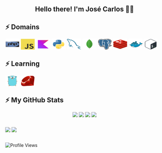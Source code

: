 <h2 align="center">Hello there! I'm José Carlos 👋🤓</h2>

## ⚡ Domains
<div>
<img align="center" height="35" width="45" alt="php" src="https://raw.githubusercontent.com/devicons/devicon/master/icons/php/php-original.svg">
<img align="center" height="35" width="45" alt="javascript" src="https://raw.githubusercontent.com/devicons/devicon/master/icons/javascript/javascript-original.svg">
<img align="center" height="35" width="45" alt="kotlin" src="https://raw.githubusercontent.com/devicons/devicon/master/icons/kotlin/kotlin-original.svg">
<img align="center" height="35" width="45" alt="python" src="https://raw.githubusercontent.com/devicons/devicon/master/icons/python/python-original.svg">
<img align="center" height="35" width="45" alt="mysql" src="https://raw.githubusercontent.com/devicons/devicon/master/icons/mysql/mysql-original.svg">
<img align="center" height="35" width="45" alt="mongodb" src="https://raw.githubusercontent.com/devicons/devicon/master/icons/mongodb/mongodb-original.svg">
<img align="center" height="35" width="45" alt="postgresql" src="https://raw.githubusercontent.com/devicons/devicon/master/icons/postgresql/postgresql-original.svg">
<img align="center" height="35" width="45" alt="redis" src="https://raw.githubusercontent.com/devicons/devicon/master/icons/redis/redis-original.svg">
<img align="center" height="35" width="45" alt="docker" src="https://raw.githubusercontent.com/devicons/devicon/master/icons/docker/docker-original.svg">
<img align="center" height="35" width="45" alt="bash" src="https://raw.githubusercontent.com/devicons/devicon/master/icons/bash/bash-original.svg">
</div>

## ⚡ Learning
<div>
<img align="center" height="35" width="45" alt="go" src="https://raw.githubusercontent.com/devicons/devicon/master/icons/go/go-original.svg">
<img align="center" height="35" width="45" alt="ruby" src="https://raw.githubusercontent.com/devicons/devicon/master/icons/ruby/ruby-original.svg">
</div>

## ⚡ My GitHub Stats

<div align="center">
<img height="150em" src="https://github-profile-summary-cards.vercel.app/api/cards/profile-details?username=jfilho&theme=monokai"/> 
<img height="150em" src="https://github-readme-stats.vercel.app/api?username=jfilho&show_icons=true&theme=monokai&include_all_commits=true&count_private=true&hide_border=true"/> <img height="150em" src="https://github-readme-stats.vercel.app/api/top-langs/?username=jfilho&layout=compact&count_private=true&langs_count=7&theme=monokai&hide_border=true"/> <img height="150em" src="https://github-readme-streak-stats.herokuapp.com/?user=jfilho&theme=monokai&hide_border=true&count_private=true"/>
</div>

 ##
 
 <div>
  <a href="https://www.linkedin.com/in/jos%C3%A9-carlos-ferreira-filho-93b36130" target="_blank"><img src="https://img.shields.io/badge/-LinkedIn-%230077B5?style=for-the-badge&logo=linkedin&logoColor=white" target="_blank"></a> 
  <a href = "mailto:carlos@uppersystem.com.br"><img src="https://img.shields.io/badge/Gmail-D14836?style=for-the-badge&logo=gmail&logoColor=white" target="_blank"></a>
</div>

##

![Profile Views](https://komarev.com/ghpvc/?username=pedro-m-correia)
